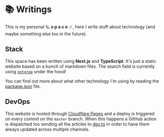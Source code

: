 # 📚 Writings

This is my personal 🪐 **s p a c e** ☄️, here I write stuff about technology (and maybe something else too in the future).

## Stack

This space has been written using **Next.js** and **TypeScript**. It's just a static website based on a bunch of markdown files. The search field is currently using [`netgrep`](https://github.com/dgopsq/netgrep) under the hood!

You can find out more about what other technology I'm using by reading the [package.json](https://github.com/dgopsq/writings/blob/master/package.json#L12-L24) file.

## DevOps

This website is hosted through [Cloudflare Pages](https://pages.cloudflare.com/) and a deploy is triggered on every commit on the `master` branch. When this happens a GitHub action is dispatched too sending all the articles to [dev.to](https://dev.to/dgopsq) in order to have them always updated across multiple channels.
